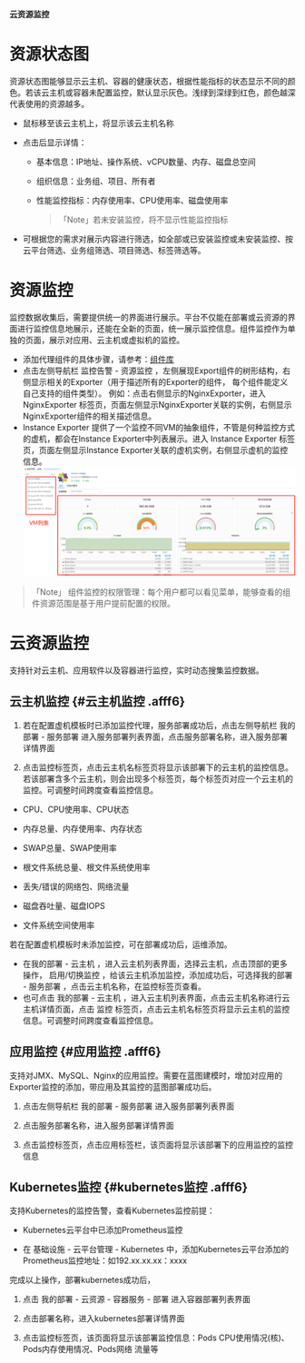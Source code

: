 
**云资源监控**


# 资源状态图

资源状态图能够显示云主机、容器的健康状态，根据性能指标的状态显示不同的颜色。若该云主机或容器未配置监控，默认显示灰色。浅绿到深绿到红色，颜色越深代表使用的资源越多。

-   鼠标移至该云主机上，将显示该云主机名称

-   点击后显示详情：

    +   基本信息：IP地址、操作系统、vCPU数量、内存、磁盘总空间

    +   组织信息：业务组、项目、所有者

    +   性能监控指标：内存使用率、CPU使用率、磁盘使用率

        >「Note」若未安装监控，将不显示性能监控指标

-   可根据您的需求对展示内容进行筛选，如全部或已安装监控或未安装监控、按云平台筛选、业务组筛选、项目筛选、标签筛选等。
 

# 资源监控

监控数据收集后，需要提供统一的界面进行展示。平台不仅能在部署或云资源的界面进行监控信息地展示，还能在全新的页面，统一展示监控信息。组件监控作为单独的页面，展示对应用、云主机或虚拟机的监控。


+ 添加代理组件的具体步骤，请参考：[组件库](http://CMP-PUBLIC-IP/help/AdminDoc/05服务建模/组件库.html)
+ 点击左侧导航栏 监控告警 - 资源监控 ，左侧展现Export组件的树形结构，右侧显示相关的Exporter（用于描述所有的Exporter的组件， 每个组件能定义自己支持的组件类型）。
    例如：点击右侧显示的NginxExporter，进入 NginxExporter 标签页，页面左侧显示NginxExporter关联的实例，右侧显示NginxExporter组件的相关描述信息。
+ Instance Exporter 提供了一个监控不同VM的抽象组件，不管是何种监控方式的虚机，都会在Instance Exporter中列表展示。进入 Instance Exporter 标签页，页面左侧显示Instance Exporter关联的虚机实例，右侧显示虚机的监控信息。
![VM监控信息](../../picture/Admin/VM监控信息.png)



>「Note」 组件监控的权限管理：每个用户都可以看见菜单，能够查看的组件资源范围是基于用户提前配置的权限。


# 云资源监控

支持针对云主机、应用软件以及容器进行监控，实时动态搜集监控数据。

## 云主机监控 {#云主机监控 .afff6}

1.  若在配置虚机模板时已添加监控代理，服务部署成功后，点击左侧导航栏 我的部署 - 服务部署 进入服务部署列表界面，点击服务部署名称，进入服务部署详情界面

2.  点击监控标签页，点击云主机名标签页将显示该部署下的云主机的监控信息。若该部署含多个云主机，则会出现多个标签页，每个标签页对应一个云主机的监控。可调整时间跨度查看监控信息。
 + CPU、CPU使用率、CPU状态

 + 内存总量、内存使用率、内存状态

 + SWAP总量、SWAP使用率

 + 根文件系统总量、根文件系统使用率

 + 丢失/错误的网络包、网络流量

 + 磁盘吞吐量、磁盘IOPS

 + 文件系统空间使用率


若在配置虚机模板时未添加监控，可在部署成功后，运维添加。 
+ 在我的部署 - 云主机 ，进入云主机列表界面，选择云主机，点击顶部的更多操作， 启用/切换监控 ，给该云主机添加监控，添加成功后，可选择我的部署 - 服务部署 ，点击云主机名称，在监控标签页查看。
+ 也可点击 我的部署 - 云主机 ，进入云主机列表界面，点击云主机名称进行云主机详情页面，点击 监控 标签页，点击云主机名标签页将显示云主机的监控信息。可调整时间跨度查看监控信息。

## 应用监控 {#应用监控 .afff6}

支持对JMX、MySQL、Nginx的应用监控。需要在蓝图建模时，增加对应用的Exporter监控的添加，带应用及其监控的蓝图部署成功后。

1.  点击左侧导航栏 我的部署 - 服务部署 进入服务部署列表界面

2.  点击服务部署名称，进入服务部署详情界面

3.  点击监控标签页，点击应用标签栏，该页面将显示该部署下的应用监控的监控信息


## Kubernetes监控 {#kubernetes监控 .afff6}

支持Kubernetes的监控告警，查看Kubernetes监控前提：

-   Kubernetes云平台中已添加Prometheus监控

-   在 基础设施 - 云平台管理 - Kubernetes 中，添加Kubernetes云平台添加的Prometheus监控地址：如192.xx.xx.xx：xxxx

完成以上操作，部署kubernetes成功后，

1.  点击 我的部署 - 云资源 - 容器服务 - 部署 进入容器部署列表界面

2.  点击部署名称，进入kubernetes部署详情界面

3.  点击监控标签页，该页面将显示该部署监控信息：Pods CPU使用情况(核)、Pods内存使用情况、Pods网络 流量等
